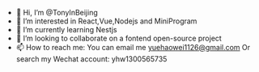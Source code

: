 - 👋 Hi, I’m @TonyInBeijing
- 👀 I’m interested in React,Vue,Nodejs and MiniProgram
- 🌱 I’m currently learning Nestjs
- 💞️ I’m looking to collaborate on a fontend open-source project
- 📫 How to reach me: You can email me yuehaowei1126@gmail.com Or search my Wechat account: yhw1300565735

<!---
TonyInBeijing/TonyInBeijing is a ✨ special ✨ repository because its `README.md` (this file) appears on your GitHub profile.
You can click the Preview link to take a look at your changes.
--->
